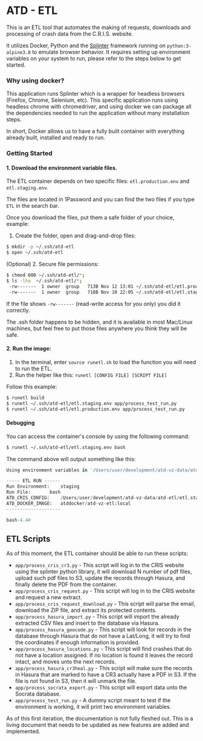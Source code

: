 # ATD - ETL

This is an ETL tool that automates the making of requests, downloads and processing of crash data from the C.R.I.S. website.

It utilizes Docker, Python and the [Splinter](https://splinter.readthedocs.io/en/latest/) framework running on `python:3-alpine3.8` to emulate browser behavior. It requires setting up environment variables on your system to run, please refer to the steps below to get started.

### Why using docker?

This application runs Splinter which is a wrapper for headless browsers (Firefox, Chrome, Selenium, etc). This specific application runs using headless chrome with chromedriver, and using docker we can package all the dependencies needed to run the application without many installation steps.

In short, Docker allows us to have a fully built container with everything already built, installed and ready to run. 

### Getting Started

#### 1. Download the environment variable files.

The ETL container depends on two specific files: `etl.production.env` and `etl.staging.env`.

The files are located in 1Password and you can find the two files if you type `ETL` in the search bar.
 
Once you download the files, put them a safe folder of your choice, example:

1. Create the folder, open and drag-and-drop files:

```bash
$ mkdir -p ~/.ssh/atd-etl
$ open ~/.ssh/atd-etl
```

(Optional) 2. Secure file permissions:

```bash
$ chmod 600 ~/.ssh/atd-etl/*;
$ ls -lha  ~/.ssh/atd-etl/*;
 -rw-------  1 owner  group   713B Nov 12 13:01 ~/.ssh/atd-etl/etl.production.env
 -rw-------  1 owner  group   718B Nov 10 22:05 ~/.ssh/atd-etl/etl.staging.env
```

If the file shows `-rw-------` (read-write access for you only) you did it correctly. 

The .ssh folder happens to be hidden, and it is available in most Mac/Linux machines, but feel free to put those files anywhere you think they will be safe.

#### 2. Run the image:

1. In the terminal, enter `source runetl.sh` to load the function you will need to run the ETL.
2. Run the helper like this: `runetl [CONFIG FILE] [SCRIPT FILE]`

Follow this example:

```bash
$ runetl build
$ runetl ~/.ssh/atd-etl/etl.staging.env app/process_test_run.py
$ runetl ~/.ssh/atd-etl/etl.production.env app/process_test_run.py
```

#### Debugging

You can access the container's console by using the following command:

```bash
$ runetl ~/.ssh/atd-etl/etl.staging.env bash
```

The command above will output something like this:

```python
Using environment variables in '/Users/user/development/atd-vz-data/atd-etl/etl.staging.env'...

----- ETL RUN ------
Run Environment: 	staging
Run File: 		bash
ATD_CRIS_CONFIG: 	/Users/user/development/atd-vz-data/atd-etl/etl.staging.env
ATD_DOCKER_IMAGE: 	atddocker/atd-vz-etl:local
--------------------

bash-4.4#
```

## ETL Scripts

As of this moment, the ETL container should be able to run these scripts:

- `app/process_cris_cr3.py` - This script will log in to the CRIS website using the splinter python library, it will download N number of pdf files, upload such pdf files to S3, update the records through Hasura, and finally delete the PDF from the container.
- `app/process_cris_request.py` - This script will log in to the CRIS website and request a new extract.
- `app/process_cris_request_download.py` - This script will parse the email, download the ZIP file, and extract its protected contents.
- `app/process_hasura_import.py` - This script will import the already extracted CSV files and insert to the database via Hasura.
- `app/process_hasura_geocode.py` - This script will look for records in the database through Hasura that do not have a Lat/Long, it will try to find the coordinates if enough information is provided.
- `app/process_hasura_locations.py` - This script will find crashes that do not have a location assigned. If no location is found it leaves the record intact, and moves unto the next records.
- `app/process_hasura_cr3heal.py` - This script will make sure the records in Hasura that are marked to have a CR3 actually have a PDF in S3. If the file is not found in S3, then it will unmark the file.
- `app/process_socrata_export.py` - This script will export data unto the Socrata database.
- `app/process_test_run.py` - A dummy script meant to test if the environment is working, it will print two environment variables.

As of this first iteration, the documentation is not fully fleshed out. This is a living document that needs to be updated as new features are added and implemented. 
